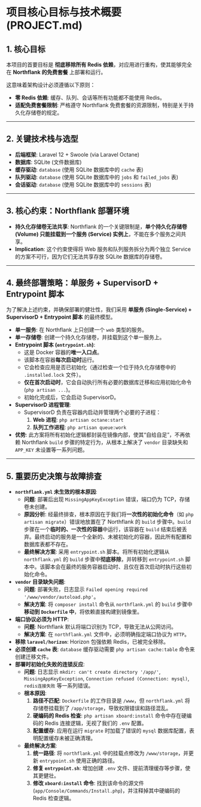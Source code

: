 # 项目核心目标与技术概要 (PROJECT.md)

## 1. 核心目标

本项目的首要目标是 **彻底移除所有 Redis 依赖**，对应用进行重构，使其能够完全在 **Northflank 的免费套餐** 上部署和运行。

这意味着架构设计必须遵循以下原则：
- **零 Redis 依赖**: 缓存、队列、会话等所有功能都不能使用 Redis。
- **适配免费套餐限制**: 严格遵守 Northflank 免费套餐的资源限制，特别是关于持久化存储卷的规定。

---

## 2. 关键技术栈与选型

- **后端框架**: Laravel 12 + Swoole (via Laravel Octane)
- **数据库**: SQLite (文件数据库)
- **缓存驱动**: `database` (使用 SQLite 数据库中的 `cache` 表)
- **队列驱动**: `database` (使用 SQLite 数据库中的 `jobs` 和 `failed_jobs` 表)
- **会话驱动**: `database` (使用 SQLite 数据库中的 `sessions` 表)

---

## 3. 核心约束：Northflank 部署环境

- **持久化存储卷无法共享**: Northflank 的一个关键限制是，**单个持久化存储卷 (Volume) 只能挂载到一个服务 (Service) 实例上**，不能在多个服务之间共享。
- **Implication**: 这个约束使得将 Web 服务和队列服务拆分为两个独立 Service 的方案不可行，因为它们无法共享存放 SQLite 数据库的存储卷。

---

## 4. 最终部署策略：单服务 + SupervisorD + Entrypoint 脚本

为了解决上述约束，并确保部署的健壮性，我们采用 **单服务 (Single-Service) + SupervisorD + Entrypoint 脚本** 的最终模型。

- **单一服务**: 在 Northflank 上只创建一个 `web` 类型的服务。
- **单一存储卷**: 创建一个持久化存储卷，并挂载到这个单一服务上。
- **Entrypoint 脚本 (`entrypoint.sh`)**:
    - 这是 Docker 容器的**唯一入口点**。
    - 该脚本在容器**每次启动时**运行。
    - 它会检查应用是否已初始化（通过检查一个位于持久化存储卷中的 `.installed.lock` 文件）。
    - **仅在首次启动时**，它会自动执行所有必要的数据库迁移和应用初始化命令 (`php artisan ...`)。
    - 初始化完成后，它会启动 SupervisorD。
- **SupervisorD 进程管理**:
    - SupervisorD 负责在容器内启动并管理两个必要的子进程：
        1.  **Web 进程**: `php artisan octane:start`
        2.  **队列工作进程**: `php artisan queue:work`
- **优势**: 此方案将所有初始化逻辑都封装在镜像内部，使其“自给自足”，不再依赖 Northflank `build` 步骤的特定行为，从根本上解决了 `vendor` 目录缺失和 `APP_KEY` 未设置等一系列问题。

---

## 5. 重要历史决策与故障排查

- **`northflank.yml` 未生效的根本原因**:
    - **问题**: 部署后出现 `MissingAppKeyException` 错误，端口仍为 TCP，存储卷未创建。
    - **原因分析**: 经最终排查，根本原因在于我们将**一次性的初始化命令**（如 `php artisan migrate`）错误地放置在了 Northflank 的 `build` 步骤中。`build` 步骤在一个**临时的、一次性的容器**中运行，该容器在 `build` 结束后被丢弃。最终启动的服务是一个全新的、未被初始化的容器，因此所有配置和数据库表都不存在。
    - **最终解决方案**: 采用 `entrypoint.sh` 脚本。将所有初始化逻辑从 `northflank.yml` 的 `build` 步骤中**彻底移除**，并转移到 `entrypoint.sh` 脚本中。该脚本会在最终的服务容器启动时、且仅在首次启动时执行这些初始化命令。
- **`vendor` 目录缺失问题**:
    - **问题**: 部署失败，日志显示 `Failed opening required '/www/vendor/autoload.php'`。
    - **解决方案**: 将 `composer install` 命令从 `northflank.yml` 的 `build` 步骤中**移动到 `Dockerfile` 中**，将依赖直接构建到镜像里。
- **端口协议必须为 HTTP**:
    - **问题**: Northflank 默认将端口识别为 TCP，导致无法从公网访问。
    - **解决方案**: 在 `northflank.yml` 文件中，必须明确指定端口协议为 `HTTP`。
- **移除 `laravel/horizon`**: Horizon 包强依赖 Redis，已被完全移除。
- **必须创建 `cache` 表**: `database` 缓存驱动需要 `php artisan cache:table` 命令来创建迁移文件。
- **部署时初始化失败的连锁反应**:
    - **问题**: 日志显示 `mkdir: can't create directory '/app/'`, `MissingAppKeyException`, `Connection refused (Connection: mysql)`, `redis连接失败` 等一系列错误。
    - **根本原因**:
        1.  **路径不匹配**: `Dockerfile` 的工作目录是 `/www`，但 `northflank.yml` 将存储卷挂载到了 `/app/storage`，导致权限错误和路径混乱。
        2.  **硬编码的 Redis 检查**: `php artisan xboard:install` 命令中存在硬编码的 Redis 连接逻辑，无视了我们的 `.env` 配置。
        3.  **配置缓存**: 应用在运行 `migrate` 时加载了错误的 `mysql` 数据库配置，表明配置缓存未被正确清理。
    - **最终解决方案**:
        1.  **统一路径**: 将 `northflank.yml` 中的挂载点修改为 `/www/storage`，并更新 `entrypoint.sh` 使用正确的路径。
        2.  **修复 `entrypoint.sh`**: 增加创建 `.env` 文件、提前清理缓存等步骤，使其更健壮。
        3.  **修改 `xboard:install` 命令**: 找到该命令的源文件 (`app/Console/Commands/Install.php`)，并注释掉其中硬编码的 Redis 检查逻辑。
